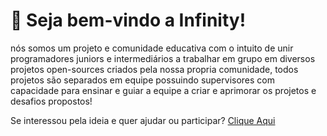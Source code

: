 # 🛫 Seja bem-vindo a Infinity!
nós somos um projeto e comunidade educativa com o intuito de unir programadores juniors e intermediários a trabalhar em grupo em diversos projetos open-sources criados pela nossa propria comunidade, todos projetos são separados em equipe possuindo supervisores com capacidade para ensinar e guiar a equipe a criar e aprimorar os projetos e desafios propostos!

Se interessou pela ideia e quer ajudar ou participar? [Clique Aqui](https://discord.gg/zV3NZfCqpy)
